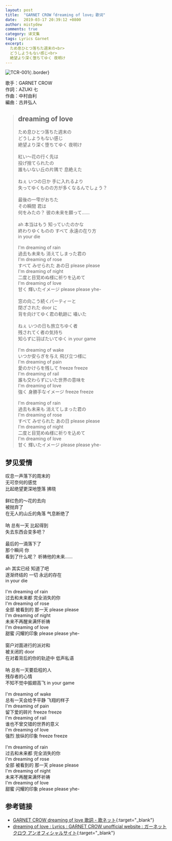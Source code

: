 ```yaml
---
layout: post
title:  "GARNET CROW「dreaming of love」歌词"
date:   2019-03-17 20:39:12 +0800
author: mistydew
comments: true
category: 译文集
tags: Lyrics Garnet
excerpt:
  ため息ひとつ落ちた週末の<br>
  どうしようもない感じ<br>
  絶望より深く堕ちてゆく 夜明け
---
```

![TCR-001](https://ganekuro.github.io/images/discography/album/TCR-001.jpg){:.border}

歌手：GARNET CROW<br>
作詞：AZUKI 七<br>
作曲：中村由利<br>
編曲：古井弘人

<blockquote class="original">
  <h2>dreaming of love</h2>
  <p>
    ため息ひとつ落ちた週末の<br>
    どうしようもない感じ<br>
    絶望より深く堕ちてゆく 夜明け<br>
    <br>
    紅い～花の行く先は<br>
    投げ捨てられたの<br>
    誰もいない丘の片隅で 息絶えた<br>
    <br>
    ねぇ いつの日か 手に入れるより<br>
    失ってゆくものの方が多くなるんでしょう？<br>
    <br>
    最後の一雫がおちた<br>
    その瞬間 君は<br>
    何をみたの？ 彼の未来を願って……<br>
    <br>
    ah 本当はもう 知っていたのかな<br>
    終わりゆくものの すべて 永遠の在り方<br>
    in your die<br>
    <br>
    I'm dreaming of rain<br>
    過去も未来も 消えてしまった君の<br>
    I'm dreaming of rose<br>
    すべて みせられた あの日 please please<br>
    I'm dreaming of night<br>
    二度と目覚めぬ様に祈りを込めて<br>
    I'm dreaming of love<br>
    甘く 輝いたイメージ please please yhe-<br>
    <br>
    窓の向こう続くパーティーと<br>
    閉ざされた door に<br>
    背を向けてゆく君の軌跡に 囁いた<br>
    <br>
    ねぇ いつの日も旅立ちゆく者<br>
    残されてく者の気持ち<br>
    知らずに羽ばたいてゆく in your game<br>
    <br>
    I'm dreaming of wake<br>
    いつか安らぎを与え 飛び立つ様に<br>
    I'm dreaming of pain<br>
    愛のかけらを残して freeze freeze<br>
    I'm dreaming of rail<br>
    誰も交わらずにいた世界の意味を<br>
    I'm dreaming of love<br>
    強く 身勝手なイメージ freeze freeze<br>
    <br>
    I'm dreaming of rain<br>
    過去も未来も 消えてしまった君の<br>
    I'm dreaming of rose<br>
    すべて みせられた あの日 please please<br>
    I'm dreaming of night<br>
    二度と目覚めぬ様に祈りを込めて<br>
    I'm dreaming of love<br>
    甘く 輝いたイメージ please please yhe-
  </p>
</blockquote>

<div class="translation">
  <h2>梦见爱情</h2>
  <p>
    叹息一声落下的周末的<br>
    无可奈何的感觉<br>
    比起绝望更深地堕落 拂晓<br>
    <br>
    鲜红色的～花的去向<br>
    被抛弃了<br>
    在无人的山丘的角落 气息断绝了<br>
    <br>
    呐 总有一天 比起得到<br>
    失去东西会变多吧？<br>
    <br>
    最后的一滴落下了<br>
    那个瞬间 你<br>
    看到了什么呢？ 祈祷他的未来……<br>
    <br>
    ah 其实已经 知道了吧<br>
    逐渐终结的 一切 永远的存在<br>
    in your die<br>
    <br>
    I'm dreaming of rain<br>
    过去和未来都 完全消失的你<br>
    I'm dreaming of rose<br>
    全部 被看到的 那一天 please please<br>
    I'm dreaming of night<br>
    未来不再醒来满怀祈祷<br>
    I'm dreaming of love<br>
    甜蜜 闪耀的印象 please please yhe-<br>
    <br>
    窗户对面进行的派对和<br>
    被关闭的 door<br>
    在对着背后的你的轨迹中 低声私语<br>
    <br>
    呐 总有一天要启程的人<br>
    残存者的心情<br>
    不知不觉中振翅高飞 in your game<br>
    <br>
    I'm dreaming of wake<br>
    总有一天会给予平静 飞翔的样子<br>
    I'm dreaming of pain<br>
    留下爱的碎片 freeze freeze<br>
    I'm dreaming of rail<br>
    谁也不曾交错的世界的意义<br>
    I'm dreaming of love<br>
    强烈 放纵的印象 freeze freeze<br>
    <br>
    I'm dreaming of rain<br>
    过去和未来都 完全消失的你<br>
    I'm dreaming of rose<br>
    全部 被看到的 那一天 please please<br>
    I'm dreaming of night<br>
    未来不再醒来满怀祈祷<br>
    I'm dreaming of love<br>
    甜蜜 闪耀的印象 please please yhe-
  </p>
</div>

## 参考链接

* [GARNET CROW dreaming of love 歌詞 - 歌ネット](https://www.uta-net.com/song/20147/){:target="_blank"}
* [dreaming of love : Lyrics : GARNET CROW unofficial website : ガーネットクロウ アンオフィシャルサイト](https://ganekuro.github.io/lyrics/original/dreaming-of-love.html){:target="_blank"}
